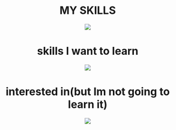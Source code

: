 <div align="center">
  <h1>MY SKILLS</h1>
  <p align="center">
    <a href="https://skillicons.dev">
      <img src="https://skillicons.dev/icons?i=cpp,rust,git,github" />
    </a>
  </p>

  <h1>skills I want to learn</h1>
  <p align="center">
    <a href="https://skillicons.dev">
      <img src="https://skillicons.dev/icons?i=kotlin" />
    </a>
  </p>

  <h1>interested in(but Im not going to learn it)</h1>
  <p align="center">
    <a href="https://skillicons.dev">
      <img src="https://skillicons.dev/icons?i=haskell" />
    </a>
  </p>

</div>
